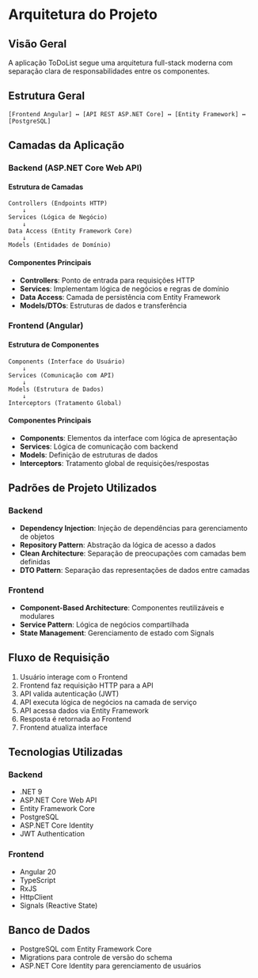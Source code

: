 # Arquitetura do Projeto

## Visão Geral

A aplicação ToDoList segue uma arquitetura full-stack moderna com separação clara de responsabilidades entre os componentes.

## Estrutura Geral

```
[Frontend Angular] ↔ [API REST ASP.NET Core] ↔ [Entity Framework] ↔ [PostgreSQL]
```

## Camadas da Aplicação

### Backend (ASP.NET Core Web API)

#### Estrutura de Camadas

```
Controllers (Endpoints HTTP)
    ↓
Services (Lógica de Negócio)
    ↓
Data Access (Entity Framework Core)
    ↓
Models (Entidades de Domínio)
```

#### Componentes Principais

- **Controllers**: Ponto de entrada para requisições HTTP
- **Services**: Implementam lógica de negócios e regras de domínio
- **Data Access**: Camada de persistência com Entity Framework
- **Models/DTOs**: Estruturas de dados e transferência

### Frontend (Angular)

#### Estrutura de Componentes

```
Components (Interface do Usuário)
    ↓
Services (Comunicação com API)
    ↓
Models (Estrutura de Dados)
    ↓
Interceptors (Tratamento Global)
```

#### Componentes Principais

- **Components**: Elementos da interface com lógica de apresentação
- **Services**: Lógica de comunicação com backend
- **Models**: Definição de estruturas de dados
- **Interceptors**: Tratamento global de requisições/respostas

## Padrões de Projeto Utilizados

### Backend
- **Dependency Injection**: Injeção de dependências para gerenciamento de objetos
- **Repository Pattern**: Abstração da lógica de acesso a dados
- **Clean Architecture**: Separação de preocupações com camadas bem definidas
- **DTO Pattern**: Separação das representações de dados entre camadas

### Frontend
- **Component-Based Architecture**: Componentes reutilizáveis e modulares
- **Service Pattern**: Lógica de negócios compartilhada
- **State Management**: Gerenciamento de estado com Signals

## Fluxo de Requisição

1. Usuário interage com o Frontend
2. Frontend faz requisição HTTP para a API
3. API valida autenticação (JWT)
4. API executa lógica de negócios na camada de serviço
5. API acessa dados via Entity Framework
6. Resposta é retornada ao Frontend
7. Frontend atualiza interface

## Tecnologias Utilizadas

### Backend
- .NET 9
- ASP.NET Core Web API
- Entity Framework Core
- PostgreSQL
- ASP.NET Core Identity
- JWT Authentication

### Frontend
- Angular 20
- TypeScript
- RxJS
- HttpClient
- Signals (Reactive State)

## Banco de Dados

- PostgreSQL com Entity Framework Core
- Migrations para controle de versão do schema
- ASP.NET Core Identity para gerenciamento de usuários